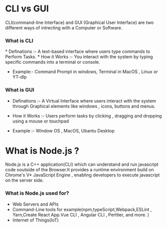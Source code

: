 # CLI vs GUI

CLI(command-line Interface) and GUI (Graphical User Interface) are two different ways of intrecting with a Computer or Software.

<h3>What is CLI</h3>
* Definations :- A text-based interface where users type commands to Perform Tasks.
* How it Works :- You interact with the system by typing specific commands into a terminal or console.

* Example:- Command Prompt in windows, Terminal in MacOS , Linux or YT-dlp

<h3>What is GUI</h3>

* Definations :- A Virtual Interface where users interact with the system through Graphical elements like windows , icons, buttons and menus.

* How it Works :- Users perform tasks by clicking , dragging and dropping using a mouse or touchpad

* Example :- Window OS , MacOS, Ubantu Desktop

# What is Node.js ?

Node.js is a C++ application(CLI) which can understand and run javascript code ooutside of the Browser.It provides a runtime environment build on Chrome's V* JavaScript Engine , enabling developers to execute javascript on the server side.

<h3>What is Node.js used for?</h3>

<ul>
    <li>Web Servers and APIs</li>
    <li>Command-Line tools for example(npm,typeScript,Webpack,ESLint , Yarn,Create React App.Vue CLI , Angular CLI , Perttier, and more. )</li>
    <li>Internet of Things(IoT)</li>
</ul>